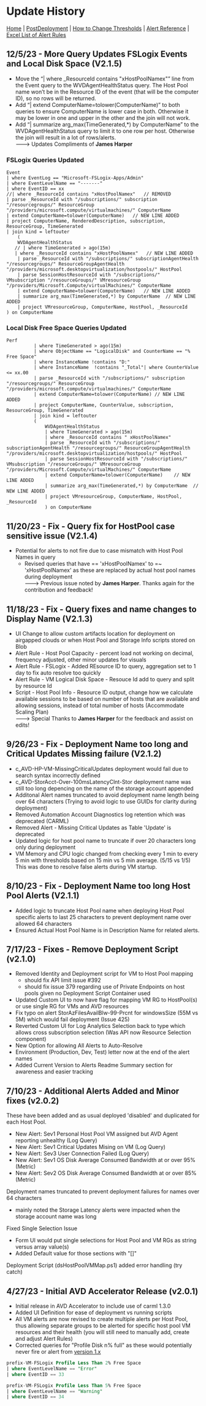 # Update History

[Home](./readme.md) | [PostDeployment](./postDeploy.md) | [How to Change Thresholds](./changeAlertThreshold.md) | [Alert Reference](./alertReference.md) | [Excel List of Alert Rules](./references/alerts.xlsx)

## 12/5/23 - More Query Updates FSLogix Events and Local Disk Space (V2.1.5)

-	Move the “| where _ResourceId contains "xHostPoolNamex"” line from the Event query to the WVDAgentHealthStatus query. The Host Pool name won’t be in the Resource ID of the event (that will be the computer ID), so no rows will be returned.
-	Add “| extend ComputerName=tolower(ComputerName)” to both queries to ensure ComputerName is lower case in both. Otherwise it may be lower in one and upper in the other and the join will not work.
-	Add “| summarize arg_max(TimeGenerated,*) by ComputerName” to the WVDAgentHealthStatus query to limit it to one row per host. Otherwise the join will result in a lot of rows/alerts.  
---> Updates Compliments of **James Harper**  

### FSLogix Queries Updated
```k
Event
| where EventLog == "Microsoft-FSLogix-Apps/Admin"
| where EventLevelName == "-------"
| where EventID == xx
//| where _ResourceId contains "xHostPoolNamex"   // REMOVED
| parse _ResourceId with "/subscriptions/" subscription "/resourcegroups/" ResourceGroup "/providers/microsoft.compute/virtualmachines/" ComputerName
| extend ComputerName=tolower(ComputerName)   // NEW LINE ADDED  
| project ComputerName, RenderedDescription, subscription, ResourceGroup, TimeGenerated
| join kind = leftouter
    (
    WVDAgentHealthStatus
   // | where TimeGenerated > ago(15m)
   | where _ResourceId contains "xHostPoolNamex"   // NEW LINE ADDED  
    | parse _ResourceId with "/subscriptions/" subscriptionAgentHealth "/resourcegroups/" ResourceGroupAgentHealth "/providers/microsoft.desktopvirtualization/hostpools/" HostPool
    | parse SessionHostResourceId with "/subscriptions/" VMsubscription "/resourceGroups/" VMresourceGroup "/providers/Microsoft.Compute/virtualMachines/" ComputerName
    | extend ComputerName=tolower(ComputerName)   // NEW LINE ADDED  
    | summarize arg_max(TimeGenerated,*) by ComputerName  // NEW LINE ADDED  
    | project VMresourceGroup, ComputerName, HostPool, _ResourceId
) on ComputerName
```  
### Local Disk Free Space Queries Updated
```k
Perf
          | where TimeGenerated > ago(15m)
          | where ObjectName == "LogicalDisk" and CounterName == "% Free Space"
          | where InstanceName !contains "D:"
          | where InstanceName  !contains "_Total"| where CounterValue <= xx.00
          | parse _ResourceId with "/subscriptions/" subscription "/resourcegroups/" ResourceGroup "/providers/microsoft.compute/virtualmachines/" ComputerName
          | extend ComputerName=tolower(ComputerName) // NEW LINE ADDED  
          | project ComputerName, CounterValue, subscription, ResourceGroup, TimeGenerated
          | join kind = leftouter
          (
              WVDAgentHealthStatus
              | where TimeGenerated > ago(15m)
              | where _ResourceId contains " xHostPoolNamex"
              | parse _ResourceId with "/subscriptions/" subscriptionAgentHealth "/resourcegroups/" ResourceGroupAgentHealth "/providers/microsoft.desktopvirtualization/hostpools/" HostPool
              | parse SessionHostResourceId with "/subscriptions/" VMsubscription "/resourceGroups/" VMresourceGroup "/providers/Microsoft.Compute/virtualMachines/" ComputerName
              | extend ComputerName=tolower(ComputerName)    // NEW LINE ADDED  
              | summarize arg_max(TimeGenerated,*) by ComputerName  // NEW LINE ADDED  
              | project VMresourceGroup, ComputerName, HostPool, _ResourceId
              ) on ComputerName
```

## 11/20/23 - Fix - Query fix for HostPool case sensitive issue (V2.1.4)

- Potential for alerts to not fire due to case mismatch with Host Pool Names in query
  - Revised queries that have == 'xHostPoolNamex' to =~ 'xHostPoolNamex' as these are replaced by actual host pool names during deployment  
---> Previous issue noted by **James Harper**. Thanks again for the contribution and feedback!  

## 11/18/23 - Fix - Query fixes and name changes to Display Name (V2.1.3)

- UI Change to allow custom artifacts location for deployment on airgapped clouds or when Host Pool and Storage Info scripts stored on Blob
- Alert Rule - Host Pool Capacity - percent load not working on decimal, frequency adjusted, other minor updates for visuals
- Alert Rule - FSLogix - Added REsource ID to query, aggregation set to 1 day to fix auto resolve too quickly
- Alert Rule - VM Logical Disk Space - Resouce Id add to query and split by resource Id
- Script - Host Pool Info - Resource ID output, change how we calculate available sessions to be based on number of hosts that are available and allowing sessions, instead of total number of hosts (Accommodate Scaling Plan)  
---> Special Thanks to **James Harper** for the feedback and assist on edits!

## 9/26/23 - Fix - Deployment Name too long and Critical Updates Missing failure (V2.1.2)

- c_AVD-HP-VM-MissingCriticalUpdates deployment would fail due to search syntax incorrectly defined
- c_AVD-StorAcct-Over-100msLatencyClnt-Stor deployment name was still too long depencing on the name of the storage account appended
- Additonal Alert names truncated to avoid deployment name length being over 64 characters
(Trying to avoid logic to use GUIDs for clarity during deployment)
- Removed Automation Account Diagnostics log retention which was deprecated (CARML)
- Removed Alert - Missing Critical Updates as Table 'Update' is deprecated
- Updated logic for host pool name to truncate if over 20 characters long only during deployment
- VM Memory and CPU logic changed from checking every 1 min to every 5 min with thresholds based on 15 min vs 5 min average. (5/15 vs 1/5)  
  This was done to resolve false alerts during VM startup.

## 8/10/23 - Fix - Deployment Name too long Host Pool Alerts (V2.1.1)

- Added logic to truncate Host Pool name when deploying Host Pool specific alerts to last 25 characters to prevent deployment name over allowed 64 characters
- Ensured Actual Host Pool Name is in Description Name for related alerts.

## 7/17/23 - Fixes - Remove Deployment Script (v2.1.0)

- Removed Identity and Deployment script for VM to Host Pool mapping
    - should fix API limit issue #392
    - should fix issue 379 regarding use of Private Endpoints on host pools given no Deployment Script Container used
- Updated Custom UI to now have flag for mapping VM RG to HostPool(s) or use single RG for VMs and AVD resources
- Fix typo on alert StorAzFilesAvailBlw-99-Prcnt for windowsSize (55M vs 5M) which would fail deployment (Issue 425)
- Reverted Custom UI for Log Analytics Selection back to type which allows cross subscription selection (Was API now Resource Selection component)
- New Option for allowing All Alerts to Auto-Resolve
- Environment (Production, Dev, Test) letter now at the end of the alert names
- Added Current Version to Alerts Readme Summary section for awareness and easier tracking

## 7/10/23 - Additional Alerts Added and Minor fixes (v2.0.2)

These have been added and as usual deployed 'disabled' and duplicated for each Host Pool.
- New Alert: Sev1 Personal Host Pool VM assigned but AVD Agent reporting unhealthy (Log Query)
- New Alert: Sev1 Critical Updates Mising on VM (Log Query)
- New Alert: Sev3 User Connection Failed (Log Query)
- New Alert: Sev1 OS Disk Average Consumed Bandwidth at or over 95% (Metric)
- New Alert: Sev2 OS Disk Average Consumed Bandwidth at or over 85% (Metric)

Deployment names truncated to prevent deployment failures for names over 64 characters
- mainly noted the Storage Latency alerts were impacted when the storage account name was long

Fixed Single Selection Issue
- Form UI would put single selections for Host Pool and VM RGs as string versus array value(s) 
- Added Default value for those sections with "[]"

Deployment Script (dsHostPoolVMMap.ps1) added error handling (try catch)


## 4/27/23 - Initial AVD Accelerator Release (v2.0.1)

- Initial release in AVD Accelerator to include use of carml 1.3.0
- Added UI Definition for ease of deployment vs running scripts  
- All VM alerts are now revised to create multiple alerts per Host Pool, thus allowing separate groups to be alerted for specific host pool VM resources and their health (you will still need to manually add, create and adjust Alert Rules)
- Corrected queries for "Profile Disk n% full" as these would potentially never fire or alert from [version 1.x](https://github.com/JCoreMS/AVDAlerts)

```sql
prefix-VM-FSLogix Profile Less Than 2% Free Space  
| where EventLevelName == "Error"  
| where EventID == 33  

prefix-VM-FSLogix Profile Less Than 5% Free Space
| where EventLevelName == "Warning"
| where EventID == 34
```
